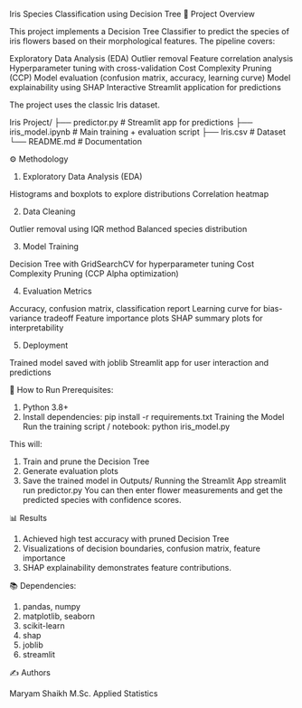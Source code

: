 Iris Species Classification using Decision Tree
📌 Project Overview

This project implements a Decision Tree Classifier to predict the species of iris flowers based on their morphological features. The pipeline covers:

Exploratory Data Analysis (EDA)
Outlier removal
Feature correlation analysis
Hyperparameter tuning with cross-validation
Cost Complexity Pruning (CCP)
Model evaluation (confusion matrix, accuracy, learning curve)
Model explainability using SHAP
Interactive Streamlit application for predictions

The project uses the classic Iris dataset.

Iris Project/
├── predictor.py            # Streamlit app for predictions
├── iris_model.ipynb        # Main training + evaluation script
├── Iris.csv                # Dataset
└── README.md               # Documentation

⚙️ Methodology

1) Exploratory Data Analysis (EDA)

Histograms and boxplots to explore distributions
Correlation heatmap

2) Data Cleaning

Outlier removal using IQR method
Balanced species distribution

3) Model Training

Decision Tree with GridSearchCV for hyperparameter tuning
Cost Complexity Pruning (CCP Alpha optimization)

4) Evaluation Metrics

Accuracy, confusion matrix, classification report
Learning curve for bias-variance tradeoff
Feature importance plots
SHAP summary plots for interpretability

5) Deployment

Trained model saved with joblib
Streamlit app for user interaction and predictions

🚀 How to Run
Prerequisites:
1) Python 3.8+
2) Install dependencies:
   pip install -r requirements.txt
Training the Model
Run the training script / notebook:
   python iris_model.py

This will:
1) Train and prune the Decision Tree
2) Generate evaluation plots
3) Save the trained model in Outputs/
   Running the Streamlit App
           streamlit run predictor.py
You can then enter flower measurements and get the predicted species with confidence scores.

📊 Results
1) Achieved high test accuracy with pruned Decision Tree
2) Visualizations of decision boundaries, confusion matrix, feature importance
3) SHAP explainability demonstrates feature contributions.

📚 Dependencies:

1) pandas, numpy
2) matplotlib, seaborn
3) scikit-learn
4) shap
5) joblib
6) streamlit

✍️ Authors

Maryam Shaikh
M.Sc. Applied Statistics
